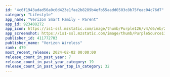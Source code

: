 ```yaml
---
id: "4c6f1943adad56a0c0d423e1fae2b8289b4efb55aadd0503c8b75feac04c76d7"
category: "Lifestyle"
app_name: "Verizon Smart Family - Parent"
app_id: 923408272
app_icon: https://is1-ssl.mzstatic.com/image/thumb/Purple126/v4/d6/eb/2f/d6eb2f36-053e-6eb8-1dc7-f9cb1dfc1929/AppIcon-0-1x_U007emarketing-0-6-0-85-220-0.png/1024x1024bb.png
app_screenshot: https://is1-ssl.mzstatic.com/image/thumb/PurpleSource116/v4/c6/35/ad/c635adcf-c6ed-d68c-af7a-6b0b4c6eb73b/bdd8a5c4-745f-4b55-91cb-2ddf76af5fc6_iPhone__U00286.5__U0029_v2__U00288_U0029.jpg/1242x2688bb.png
publisher_id: 411772703
publisher_name: "Verizon Wireless"
rank: 479
most_recent_release: 2024-02-02 00:00:00
release_count_in_past_year: 7
release_count_in_past_year_category: 19
release_count_in_past_year_top_in_category: 32
---
```

